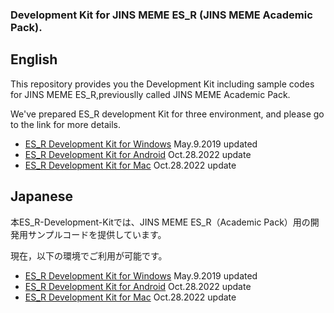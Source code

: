### Development Kit for JINS MEME ES_R (JINS MEME Academic Pack).

## English
This repository provides you the Development Kit including sample codes for JINS MEME ES_R,previouslly called JINS MEME Academic Pack.

We've prepared ES_R development Kit for three environment, and please go to the link for more details.
* [ES_R Development Kit for Windows](https://github.com/jins-meme/ES_R-Development-Kit/tree/master/windows) May.9.2019 updated
* [ES_R Development Kit for Android](https://github.com/jins-meme/ES_R-Development-Kit/tree/master/android) Oct.28.2022 update
* [ES_R Development Kit for Mac](https://github.com/jins-meme/ES_R-Development-Kit/tree/master/Mac) Oct.28.2022 update

## Japanese
本ES_R-Development-Kitでは、JINS MEME ES_R（Academic Pack）用の開発用サンプルコードを提供しています。

現在，以下の環境でご利用が可能です。
* [ES_R Development Kit for Windows](https://github.com/jins-meme/ES_R-Development-Kit/tree/master/windows) May.9.2019 updated
* [ES_R Development Kit for Android](https://github.com/jins-meme/ES_R-Development-Kit/tree/master/android) Oct.28.2022 update
* [ES_R Development Kit for Mac](https://github.com/jins-meme/ES_R-Development-Kit/tree/master/Mac) Oct.28.2022 update
